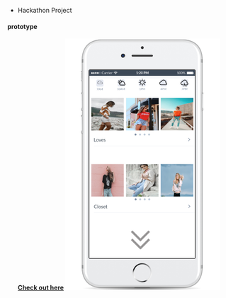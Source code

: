 * Hackathon Project
<h4>prototype<h4>
<p align="center">
  <a href="https://marvelapp.com/5b2925b/screen/38574525" width="350">Check out here</a>
  <img src="./public/image/phoneView.png" width="350"/>
</p>